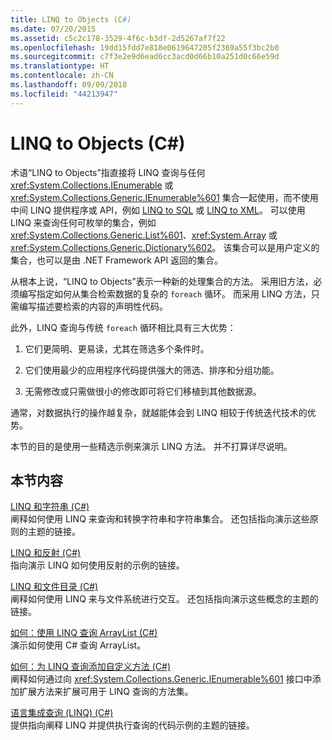 ```yaml
---
title: LINQ to Objects (C#)
ms.date: 07/20/2015
ms.assetid: c5c2c178-3529-4f6c-b3df-2d5267af7f22
ms.openlocfilehash: 19dd15fdd7e818e0619647205f2369a55f3bc2b0
ms.sourcegitcommit: c7f3e2e9d6ead6cc3acd0d66b10a251d0c66e59d
ms.translationtype: HT
ms.contentlocale: zh-CN
ms.lasthandoff: 09/09/2018
ms.locfileid: "44213947"
---
```

# <a name="linq-to-objects-c"></a>LINQ to Objects (C#)
术语“LINQ to Objects”指直接将 LINQ 查询与任何 <xref:System.Collections.IEnumerable> 或 <xref:System.Collections.Generic.IEnumerable%601> 集合一起使用，而不使用中间 LINQ 提供程序或 API，例如 [LINQ to SQL](../../../../../docs/framework/data/adonet/sql/linq/index.md) 或 [LINQ to XML](../../../../csharp/programming-guide/concepts/linq/linq-to-xml.md)。 可以使用 LINQ 来查询任何可枚举的集合，例如 <xref:System.Collections.Generic.List%601>、<xref:System.Array> 或 <xref:System.Collections.Generic.Dictionary%602>。 该集合可以是用户定义的集合，也可以是由 .NET Framework API 返回的集合。  
  
 从根本上说，“LINQ to Objects”表示一种新的处理集合的方法。 采用旧方法，必须编写指定如何从集合检索数据的复杂的 `foreach` 循环。 而采用 LINQ 方法，只需编写描述要检索的内容的声明性代码。  
  
 此外，LINQ 查询与传统 `foreach` 循环相比具有三大优势：  
  
1.  它们更简明、更易读，尤其在筛选多个条件时。  
  
2.  它们使用最少的应用程序代码提供强大的筛选、排序和分组功能。  
  
3.  无需修改或只需做很小的修改即可将它们移植到其他数据源。  
  
 通常，对数据执行的操作越复杂，就越能体会到 LINQ 相较于传统迭代技术的优势。  
  
 本节的目的是使用一些精选示例来演示 LINQ 方法。 并不打算详尽说明。  
  
## <a name="in-this-section"></a>本节内容  
 [LINQ 和字符串 (C#)](../../../../csharp/programming-guide/concepts/linq/linq-and-strings.md)  
 阐释如何使用 LINQ 来查询和转换字符串和字符串集合。 还包括指向演示这些原则的主题的链接。  
  
 [LINQ 和反射 (C#)](../../../../csharp/programming-guide/concepts/linq/linq-and-reflection.md)  
 指向演示 LINQ 如何使用反射的示例的链接。  
  
 [LINQ 和文件目录 (C#)](../../../../csharp/programming-guide/concepts/linq/linq-and-file-directories.md)  
 阐释如何使用 LINQ 来与文件系统进行交互。 还包括指向演示这些概念的主题的链接。  
  
 [如何：使用 LINQ 查询 ArrayList (C#)](../../../../csharp/programming-guide/concepts/linq/how-to-query-an-arraylist-with-linq.md)  
 演示如何使用 C# 查询 ArrayList。  
  
 [如何：为 LINQ 查询添加自定义方法 (C#)](../../../../csharp/programming-guide/concepts/linq/how-to-add-custom-methods-for-linq-queries.md)  
 阐释如何通过向 <xref:System.Collections.Generic.IEnumerable%601> 接口中添加扩展方法来扩展可用于 LINQ 查询的方法集。  
  
 [语言集成查询 (LINQ) (C#)](../../../../csharp/programming-guide/concepts/linq/index.md)  
 提供指向阐释 LINQ 并提供执行查询的代码示例的主题的链接。
